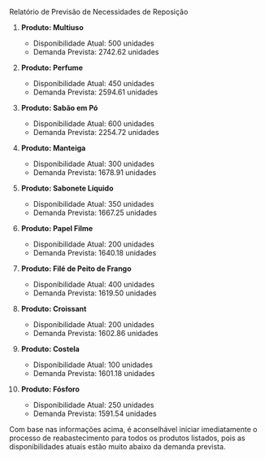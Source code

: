 Relatório de Previsão de Necessidades de Reposição

1. **Produto: Multiuso**
   - Disponibilidade Atual: 500 unidades
   - Demanda Prevista: 2742.62 unidades

2. **Produto: Perfume**
   - Disponibilidade Atual: 450 unidades
   - Demanda Prevista: 2594.61 unidades

3. **Produto: Sabão em Pó**
   - Disponibilidade Atual: 600 unidades
   - Demanda Prevista: 2254.72 unidades

4. **Produto: Manteiga**
   - Disponibilidade Atual: 300 unidades
   - Demanda Prevista: 1678.91 unidades

5. **Produto: Sabonete Líquido**
   - Disponibilidade Atual: 350 unidades
   - Demanda Prevista: 1667.25 unidades

6. **Produto: Papel Filme**
   - Disponibilidade Atual: 200 unidades
   - Demanda Prevista: 1640.18 unidades

7. **Produto: Filé de Peito de Frango**
   - Disponibilidade Atual: 400 unidades
   - Demanda Prevista: 1619.50 unidades

8. **Produto: Croissant**
   - Disponibilidade Atual: 200 unidades
   - Demanda Prevista: 1602.86 unidades

9. **Produto: Costela**
   - Disponibilidade Atual: 100 unidades
   - Demanda Prevista: 1601.18 unidades

10. **Produto: Fósforo**
    - Disponibilidade Atual: 250 unidades
    - Demanda Prevista: 1591.54 unidades

Com base nas informações acima, é aconselhável iniciar imediatamente o processo de reabastecimento para todos os produtos listados, pois as disponibilidades atuais estão muito abaixo da demanda prevista.